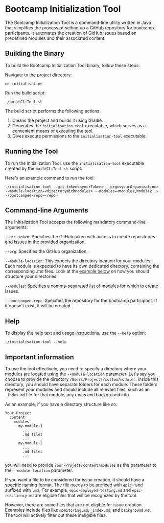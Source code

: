 # Bootcamp Initialization Tool

The Bootcamp Initialization Tool is a command-line utility written in Java that simplifies the process
of setting up a GitHub repository for bootcamp participants. It automates the creation of GitHub issues based
on predefined modules and their associated content.

## Building the Binary

To build the Bootcamp Initialization Tool binary, follow these steps:

Navigate to the project directory:

`cd initialisation`

Run the build script:

`./buildCliTool.sh`

The build script performs the following actions:

1) Cleans the project and builds it using Gradle.
2) Generates the `initialisation-tool` executable, which serves as a convenient means of executing the tool.
3) Gives execute permissions to the `initialisation-tool` executable.

## Running the Tool

To run the Initialization Tool, use the `initialisation-tool` executable created by the `buildCliTool.sh` script.

Here's an example command to run the tool:

`./initialisation-tool --git-token=<yourToken> --org=<yourOrganization> --module-location=<directoryWithModules> --modules=<module1,module2..> --bootcampee-repo=<repo>`

## Command-line Arguments

The Initialization Tool accepts the following mandatory command-line arguments:

`--git-token`: Specifies the GitHub token with access to create repositories and issues in the provided organization.

`--org`: Specifies the GitHub organization.

`--module-location`: This expects the directory location for your modules. Each module is expected to have its own 
dedicated directory, containing the corresponding .md files. Look at the [example below](#important-information) on how you should structure your
directories.

`--modules`: Specifies a comma-separated list of modules for which to create issues.

`--bootcampee-repo`: Specifies the repository for the bootcamp participant. If it doesn't exist, it will be created.


## Help

To display the help text and usage instructions, use the `--help` option:

`./initialisation-tool --help`


## Important information

To use the tool effectively, you need to specify a directory where your modules are located using the `--module-location`
parameter. Let's say you choose to provide the directory `/Users/Projects/custom/modules`. Inside this directory, you should have separate
folders for each module. These folders represent your modules and should include all relevant files, such as an
`_index.md` file for that module, any epics and background info.

As an example, if you have a directory structure like so:

```
Your-Project
  content
    modules
      my-module-1
        ...
        .md files
        ...
      my-module-2
        ...
        .md files
        ...
```
you will need to provide `Your-Project/content/modules` as the parameter to the `--module-location` parameter.

If you want a file to be considered for issue creation, it should have a specific naming format. The file needs to be
prefixed with `epic-` and suffixed with `.md.` For example, `epic-deployed-testing.md` and `epic-resiliency.md` are eligible files
that will be recognized by the tool.

However, there are some files that are not eligible for issue creation. Examples include files like `monitoring.md`, `_index.md`,
and `background.md`. The tool will actively filter out these ineligible files.